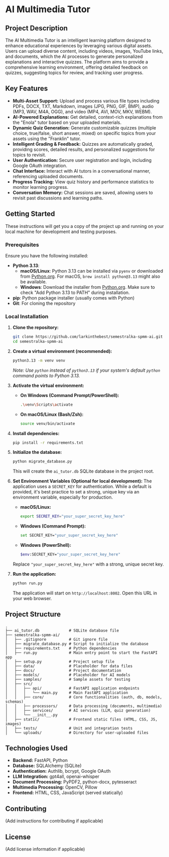 # AI Multimedia Tutor

## Project Description

The AI Multimedia Tutor is an intelligent learning platform designed to enhance educational experiences by leveraging various digital assets. Users can upload diverse content, including videos, images, YouTube links, and documents, which the AI processes to generate personalized explanations and interactive quizzes. The platform aims to provide a comprehensive learning environment, offering detailed feedback on quizzes, suggesting topics for review, and tracking user progress.

## Key Features

*   **Multi-Asset Support:** Upload and process various file types including PDFs, DOCX, TXT, Markdown, images (JPG, PNG, GIF, BMP), audio (MP3, WAV, M4A, OGG), and video (MP4, AVI, MOV, MKV, WEBM).
*   **AI-Powered Explanations:** Get detailed, context-rich explanations from the "Enola" tutor based on your uploaded materials.
*   **Dynamic Quiz Generation:** Generate customizable quizzes (multiple choice, true/false, short answer, mixed) on specific topics from your assets using the "Franklin" tutor.
*   **Intelligent Grading & Feedback:** Quizzes are automatically graded, providing scores, detailed results, and personalized suggestions for topics to revisit.
*   **User Authentication:** Secure user registration and login, including Google OAuth integration.
*   **Chat Interface:** Interact with AI tutors in a conversational manner, referencing uploaded documents.
*   **Progress Tracking:** View quiz history and performance statistics to monitor learning progress.
*   **Conversation Memory:** Chat sessions are saved, allowing users to revisit past discussions and learning paths.

## Getting Started

These instructions will get you a copy of the project up and running on your local machine for development and testing purposes.

### Prerequisites

Ensure you have the following installed:

*   **Python 3.13**:
    *   **macOS/Linux**: Python 3.13 can be installed via `pyenv` or downloaded from [Python.org](https://www.python.org/downloads/). For macOS, `brew install python@3.13` might also be available.
    *   **Windows**: Download the installer from [Python.org](https://www.python.org/downloads/). Make sure to check "Add Python 3.13 to PATH" during installation.
*   **pip**: Python package installer (usually comes with Python)
*   **Git**: For cloning the repository

### Local Installation

1.  **Clone the repository:**
    ```bash
    git clone https://github.com/larkinthebest/semestralka-spmm-ai.git .
    cd semestralka-spmm-ai
    ```

2.  **Create a virtual environment (recommended):**
    ```bash
    python3.13 -m venv venv
    ```
    *Note: Use `python` instead of `python3.13` if your system's default `python` command points to Python 3.13.*

3.  **Activate the virtual environment:**
    *   **On Windows (Command Prompt/PowerShell):**
        ```bash
        .\venv\Scripts\activate
        ```
    *   **On macOS/Linux (Bash/Zsh):**
        ```bash
        source venv/bin/activate
        ```

4.  **Install dependencies:**
    ```bash
    pip install -r requirements.txt
    ```

5.  **Initialize the database:**
    ```bash
    python migrate_database.py
    ```
    This will create the `ai_tutor.db` SQLite database in the project root.

6.  **Set Environment Variables (Optional for local development):**
    The application uses a `SECRET_KEY` for authentication. While a default is provided, it's best practice to set a strong, unique key via an environment variable, especially for production.
    *   **macOS/Linux:**
        ```bash
        export SECRET_KEY="your_super_secret_key_here"
        ```
    *   **Windows (Command Prompt):**
        ```bash
        set SECRET_KEY="your_super_secret_key_here"
        ```
    *   **Windows (PowerShell):**
        ```bash
        $env:SECRET_KEY="your_super_secret_key_here"
        ```
    Replace `"your_super_secret_key_here"` with a strong, unique secret key.

7.  **Run the application:**
    ```bash
    python run.py
    ```
    The application will start on `http://localhost:8002`. Open this URL in your web browser.

## Project Structure

```
.
├── ai_tutor.db             # SQLite database file
├── semestralka-spmm-ai/
│   ├── .gitignore          # Git ignore file
│   ├── migrate_database.py # Script to initialize the database
│   ├── requirements.txt    # Python dependencies
│   ├── run.py              # Main entry point to start the FastAPI app
│   ├── setup.py            # Project setup file
│   ├── data/               # Placeholder for data files
│   ├── docs/               # Project documentation
│   ├── models/             # Placeholder for AI models
│   ├── samples/            # Sample assets for testing
│   ├── src/
│   │   ├── api/            # FastAPI application endpoints
│   │   │   └── main.py     # Main FastAPI application
│   │   ├── core/           # Core functionalities (auth, db, models, schemas)
│   │   ├── processors/     # Data processing (documents, multimedia)
│   │   ├── services/       # AI services (LLM, quiz generation)
│   │   └── __init__.py
│   ├── static/             # Frontend static files (HTML, CSS, JS, images)
│   ├── tests/              # Unit and integration tests
│   └── uploads/            # Directory for user-uploaded files
```

## Technologies Used

*   **Backend:** FastAPI, Python
*   **Database:** SQLAlchemy (SQLite)
*   **Authentication:** Authlib, bcrypt, Google OAuth
*   **LLM Integration:** gpt4all, openai-whisper
*   **Document Processing:** PyPDF2, python-docx, pytesseract
*   **Multimedia Processing:** OpenCV, Pillow
*   **Frontend:** HTML, CSS, JavaScript (served statically)


## Contributing

(Add instructions for contributing if applicable)

## License

(Add license information if applicable)
